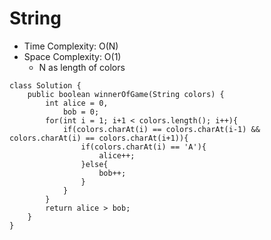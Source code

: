 # String
* Time Complexity: O(N)
* Space Complexity: O(1)
	* N as length of colors
```
class Solution {
    public boolean winnerOfGame(String colors) {
        int alice = 0,  
            bob = 0;
        for(int i = 1; i+1 < colors.length(); i++){
            if(colors.charAt(i) == colors.charAt(i-1) && colors.charAt(i) == colors.charAt(i+1)){
                if(colors.charAt(i) == 'A'){
                    alice++;
                }else{
                    bob++;
                }
            }
        }
        return alice > bob;
    }
}
```